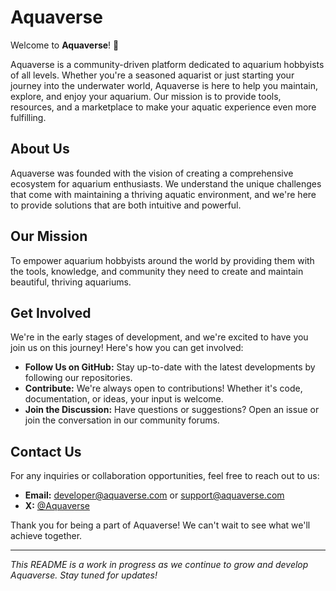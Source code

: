 # Aquaverse

Welcome to **Aquaverse**! 🌊

Aquaverse is a community-driven platform dedicated to aquarium hobbyists of all levels. Whether you're a seasoned aquarist or just starting your journey into the underwater world, Aquaverse is here to help you maintain, explore, and enjoy your aquarium. Our mission is to provide tools, resources, and a marketplace to make your aquatic experience even more fulfilling.

## About Us

Aquaverse was founded with the vision of creating a comprehensive ecosystem for aquarium enthusiasts. We understand the unique challenges that come with maintaining a thriving aquatic environment, and we're here to provide solutions that are both intuitive and powerful.

## Our Mission

To empower aquarium hobbyists around the world by providing them with the tools, knowledge, and community they need to create and maintain beautiful, thriving aquariums.

## Get Involved

We're in the early stages of development, and we're excited to have you join us on this journey! Here's how you can get involved:

- **Follow Us on GitHub:** Stay up-to-date with the latest developments by following our repositories.
- **Contribute:** We're always open to contributions! Whether it's code, documentation, or ideas, your input is welcome.
- **Join the Discussion:** Have questions or suggestions? Open an issue or join the conversation in our community forums.

## Contact Us

For any inquiries or collaboration opportunities, feel free to reach out to us:

- **Email:** [developer@aquaverse.com](mailto:developer@aquaverse.com) or [support@aquaverse.com](mailto:support@aquaverse.com)
- **X:** [@Aquaverse](https://x.com/aquaverse_app)

Thank you for being a part of Aquaverse! We can't wait to see what we'll achieve together.

---

*This README is a work in progress as we continue to grow and develop Aquaverse. Stay tuned for updates!*
